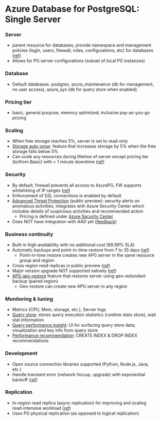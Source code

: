# Azure Database for PostgreSQL: Single Server

### Server

- parent resource for databases; provide namespace and management policies (login, users, firewall, roles, configurations, etc) for databases ([ref](https://docs.microsoft.com/en-us/azure/postgresql/concepts-servers))
- Allows for PG server configurations (subset of local PG instances)

### Database

- Default databases: postgres, azure_maintenance (db for management, no user access), azure_sys (db for query store when enabled)

### Pricing tier

- basic, general purpose, memory optimized; inclusive pay-as-you-go pricing

### Scaling

- When free storage reaches 5%, server is set to read-only
- [Storage auto-grow](https://docs.microsoft.com/en-us/azure/postgresql/concepts-pricing-tiers#storage-auto-grow): feature that increases storage by 5% when the free storage falls below 5%
- Can scale any resources during lifetime of server except pricing tier (to/from Basic) with < 1 minute downtime ([ref](https://docs.microsoft.com/en-us/azure/postgresql/concepts-pricing-tiers#scale-resources))

### Security

- By default, firewall prevents all access to AzurePG, FW supports whitelisting of IP ranges ([ref](https://docs.microsoft.com/en-us/azure/postgresql/concepts-firewall-rules#firewall-overview))
- Enforcement of SSL connections is enabled by default
- [Advanced Threat Protection](https://docs.microsoft.com/en-us/azure/postgresql/concepts-data-access-and-security-threat-protection) (public preview): security alerts on anomalous activities, integrates with Azure Security Center which includes details of suspicious activities and recommended action
  - Pricing is defined under [Azure Security Center](https://azure.microsoft.com/en-us/pricing/details/security-center/)
- Does NOT have integration with AAD yet ([feedback](https://feedback.azure.com/forums/597976-azure-database-for-postgresql/suggestions/33700825-add-ability-to-authenticate-against-azure-active-d))

### Business continuity

- Built-in high availability with no additional cost (99.99% SLA)
- Automatic backups and point-in-time-restore from 7 to 35 days ([ref](https://docs.microsoft.com/en-us/azure/postgresql/concepts-backup#backups))
  - Point-in-time restore creates new APG server in the same resource group and region
- Cross region read replicas in public preview ([ref](https://docs.microsoft.com/en-us/azure/postgresql/concepts-read-replicas))
- Major version upgrade NOT supported natively ([ref](https://docs.microsoft.com/en-us/azure/postgresql/concepts-limits#server-version-upgrades))
- [APG geo-restore](https://docs.microsoft.com/en-us/azure/postgresql/concepts-business-continuity#recover-from-an-azure-regional-data-center-outage) feature that restores server using geo-redundant backup (paired region)
  - Geo-restore can create new APG server in any region

### Monitoring & tuning

- Metrics (CPU, Mem, storage, etc.), Server logs
- [Query store](https://docs.microsoft.com/en-us/azure/postgresql/concepts-query-store): stores query execution statistics (runtime stats store), wait stat information
- [Query performance insight](https://docs.microsoft.com/en-us/azure/postgresql/concepts-query-performance-insight): UI for surfacing query store data; visualization and key info from query store
- [Performance recommendation](https://docs.microsoft.com/en-us/azure/postgresql/concepts-performance-recommendations): CREATE INDEX & DROP INDEX recommendations

### Development

- Open source connection libraries supported (Python, Node.js, Java, etc.)
- Handle transient error (network hiccup, upgrade) with exponential backoff ([ref](https://docs.microsoft.com/en-us/azure/postgresql/concepts-connectivity))

### Replication

- In-region read replica (async replication) for improving and scaling read-intensive workload ([ref](https://docs.microsoft.com/en-us/azure/postgresql/concepts-read-replicas))
- Uses PG physical replication (as opposed to logical replication)
